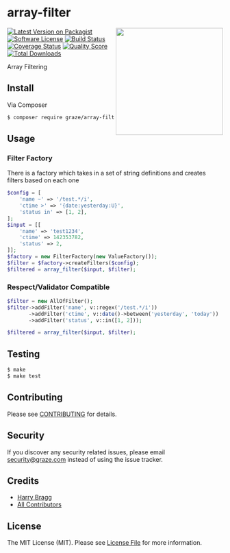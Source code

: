 # array-filter

<img align="right" src="https://media2.giphy.com/media/l41lOm4da1Avr5ui4/giphy.gif" width="250px" />

[![Latest Version on Packagist](https://img.shields.io/packagist/v/graze/array-filter.svg?style=flat-square)](https://packagist.org/packages/graze/array-filter)
[![Software License](https://img.shields.io/badge/license-MIT-brightgreen.svg?style=flat-square)](LICENSE.md)
[![Build Status](https://img.shields.io/travis/graze/array-filter/master.svg?style=flat-square)](https://travis-ci.org/graze/array-filter)
[![Coverage Status](https://img.shields.io/scrutinizer/coverage/g/graze/array-filter.svg?style=flat-square)](https://scrutinizer-ci.com/g/graze/array-filter/code-structure)
[![Quality Score](https://img.shields.io/scrutinizer/g/graze/array-filter.svg?style=flat-square)](https://scrutinizer-ci.com/g/graze/array-filter)
[![Total Downloads](https://img.shields.io/packagist/dt/graze/array-filter.svg?style=flat-square)](https://packagist.org/packages/graze/array-filter)

Array Filtering

## Install

Via Composer

```bash
$ composer require graze/array-filter
```

## Usage

### Filter Factory

There is a factory which takes in a set of string definitions and creates filters based on each one

```php
$config = [
    'name ~' => '/test.*/i',
    'ctime >' => '{date:yesterday:U}',
    'status in' => [1, 2],
];
$input = [[
    'name' => 'test1234',
    'ctime' => 142353782,
    'status' => 2,
]];
$factory = new FilterFactory(new ValueFactory());
$filter = $factory->createFilters($config);
$filtered = array_filter($input, $filter);
```

### Respect/Validator Compatible

```php
$filter = new AllOfFilter();
$filter->addFilter('name', v::regex('/test.*/i'))
       ->addFilter('ctime', v::date()->between('yesterday', 'today'))
       ->addFilter('status', v::in([1, 2]));

$filtered = array_filter($input, $filter);
```

## Testing

```bash
$ make
$ make test
```

## Contributing

Please see [CONTRIBUTING](CONTRIBUTING.md) for details.

## Security

If you discover any security related issues, please email security@graze.com instead of using the issue tracker.

## Credits

- [Harry Bragg](https://github.com/h-bragg)
- [All Contributors](../../contributors)

## License

The MIT License (MIT). Please see [License File](LICENSE.md) for more information.
